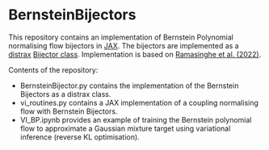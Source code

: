 # BernsteinBijectors

This repository contains an implementation of Bernstein Polynomial normalising flow bijectors in [JAX](https://docs.jax.dev/en/latest/quickstart.html). The bijectors are implemented as a [distrax](https://github.com/google-deepmind/distrax) [Bijector class](https://github.com/google-deepmind/distrax/blob/master/distrax/_src/bijectors/bijector.py). Implementation is based on [Ramasinghe et al. (2022)](https://arxiv.org/abs/2102.03509).

Contents of the repository:

- BernsteinBijector.py contains the implementation of the Bernstein Bijectors as a distrax class.
- vi_routines.py contains a JAX implementation of a coupling normalising flow with Bernstein Bijectors.
- VI_BP.ipynb provides an example of training the Bernstein polynomial flow to approximate a Gaussian mixture target using variational inference (reverse KL optimisation).
